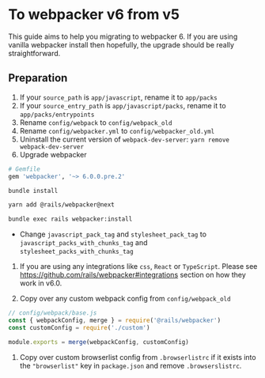 # To webpacker v6 from v5

This guide aims to help you migrating to webpacker 6. If you are using
vanilla webpacker install then hopefully, the upgrade should be really
straightforward.

## Preparation

1. If your `source_path` is `app/javascript`, rename it to `app/packs`
1. If your `source_entry_path` is `app/javascript/packs`, rename it to `app/packs/entrypoints`
1. Rename `config/webpack` to `config/webpack_old`
1. Rename `config/webpacker.yml` to `config/webpacker_old.yml`
1. Uninstall the current version of `webpack-dev-server`: `yarn remove webpack-dev-server`
1. Upgrade webpacker

  ```ruby
  # Gemfile
  gem 'webpacker', '~> 6.0.0.pre.2'
  ```

  ```bash
  bundle install
  ```

  ```bash
  yarn add @rails/webpacker@next
  ```

  ```bash
  bundle exec rails webpacker:install
  ```

- Change `javascript_pack_tag` and `stylesheet_pack_tag` to `javascript_packs_with_chunks_tag` and
  `stylesheet_packs_with_chunks_tag`

1. If you are using any integrations like `css`, `React` or `TypeScript`. Please see https://github.com/rails/webpacker#integrations section on how they work in v6.0.

1. Copy over any custom webpack config from `config/webpack_old`

  ```js
  // config/webpack/base.js
  const { webpackConfig, merge } = require('@rails/webpacker')
  const customConfig = require('./custom')

  module.exports = merge(webpackConfig, customConfig)
  ```

1. Copy over custom browserlist config from `.browserlistrc` if it exists into the `"browserlist"` key in `package.json` and remove `.browserslistrc`.
